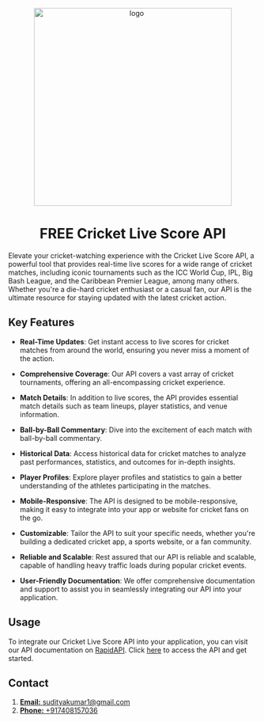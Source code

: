 <p align="center">
<img width="400" height="400" alt="logo" src="https://github.com/sudityashrivastav/free-cricket-live-score-api/assets/96390435/b6674197-bd74-42d1-add9-91166192f871" />
<h1 align="center"> FREE Cricket Live Score API</h1>
</p>

Elevate your cricket-watching experience with the Cricket Live Score API, a powerful tool that provides real-time live scores for a wide range of cricket matches, including iconic tournaments such as the ICC World Cup, IPL, Big Bash League, and the Caribbean Premier League, among many others. Whether you're a die-hard cricket enthusiast or a casual fan, our API is the ultimate resource for staying updated with the latest cricket action.

## Key Features

- **Real-Time Updates**: Get instant access to live scores for cricket matches from around the world, ensuring you never miss a moment of the action.

- **Comprehensive Coverage**: Our API covers a vast array of cricket tournaments, offering an all-encompassing cricket experience.

- **Match Details**: In addition to live scores, the API provides essential match details such as team lineups, player statistics, and venue information.

- **Ball-by-Ball Commentary**: Dive into the excitement of each match with ball-by-ball commentary.

- **Historical Data**: Access historical data for cricket matches to analyze past performances, statistics, and outcomes for in-depth insights.

- **Player Profiles**: Explore player profiles and statistics to gain a better understanding of the athletes participating in the matches.

- **Mobile-Responsive**: The API is designed to be mobile-responsive, making it easy to integrate into your app or website for cricket fans on the go.

- **Customizable**: Tailor the API to suit your specific needs, whether you're building a dedicated cricket app, a sports website, or a fan community.

- **Reliable and Scalable**: Rest assured that our API is reliable and scalable, capable of handling heavy traffic loads during popular cricket events.

- **User-Friendly Documentation**: We offer comprehensive documentation and support to assist you in seamlessly integrating our API into your application.

## Usage

To integrate our Cricket Live Score API into your application, you can visit our API documentation on [RapidAPI](https://rapidapi.com/sudityakumar1/api/free-cricket-live-score1). Click [here](https://rapidapi.com/sudityakumar1/api/free-cricket-live-score1) to access the API and get started.

## Contact

1. [**Email:** sudityakumar1@gmail.com](mailto:sudityakumar1@gmail.com)
2. [**Phone:** +917408157036](+917408157036)

